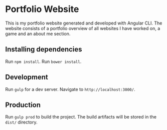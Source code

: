 # Portfolio Website
This is my portfolio website generated and developed with Angular CLI. 
The website consists of a portfolio overview of all websites I have worked on, a game and an about me section.

## Installing dependencies

Run `npm install`.
Run `bower install`.

## Development

Run `gulp` for a dev server. Navigate to `http://localhost:3000/`.

## Production

Run `gulp prod` to build the project. The build artifacts will be stored in the `dist/` directory.


